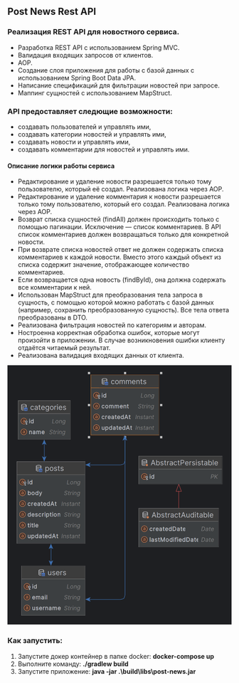 <H2>Post News Rest API</H2>

<H3>Реализация REST API для новостного сервиса.</H3>

* Разработка REST API с использованием Spring MVC.
* Валидация входящих запросов от клиентов.
* AOP.
* Создание слоя приложения для работы с базой данных с использованием Spring Boot Data JPA.
* Написание спецификаций для фильтрации новостей при запросе.
* Маппинг сущностей с использованием MapStruct.

<H3>API предоставляет следющие возможности:</H3>

* создавать пользователей и управлять ими,
* создавать категории новостей и управлять ими,
* создавать новости и управлять ими,
* создавать комментарии для новостей и управлять ими.

<H4>Описание логики работы сервиса</H4>

* Редактирование и удаление новости разрешается только тому пользователю, который её создал. Реализована логика через AOP.
* Редактирование и удаление комментария к новости разрешается только тому пользователю, который его создал. Реализована логика через AOP.
* Возврат списка сущностей (findAll) должен происходить только с помощью пагинации. Исключение — список комментариев. В API список комментариев должен возвращаться только для конкретной новости.
* При возврате списка новостей ответ не должен содержать списка комментариев к каждой новости. Вместо этого каждый объект из списка содержит значение, отображающее количество комментариев.
* Если возвращается одна новость (findById), она должна содержать все комментарии к ней.
* Использован MapStruct для преобразования тела запроса в сущность, с помощью которой можно работать с базой данных (например, сохранить преобразованную сущность). Все тела ответа преобразованы в DTO.
* Реализована фильтрация новостей по категориям и авторам.
* Ностроенна корректная обработка ошибок, которые могут произойти в приложении. В случае возникновения ошибки клиенту отдаётся читаемый результат.
* Реализована валидация входящих данных от клиента.


![post-news.png](post-news.png)

<H3>Как запустить:</H3>


1. Запустите докер контейнер в папке docker: <b>docker-compose up</b>
2. Выполните команду: <b>./gradlew build</b>
3. Запустите приложение: <b>java -jar .\build\libs\post-news.jar</b>